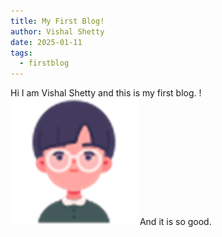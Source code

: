 ```yaml
---
title: My First Blog!
author: Vishal Shetty
date: 2025-01-11
tags:
  - firstblog
---
```

Hi I am Vishal Shetty and this is my first blog.
!![Image Description](/images/Pasted%20image%2020250111163316.png)
And it is so good.